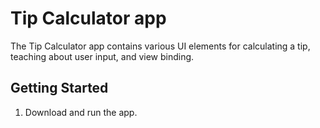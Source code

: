 Tip Calculator app
=======================================

The Tip Calculator app contains various UI elements for calculating a tip, teaching about user input, and view binding.

Getting Started
---------------

1. Download and run the app.
